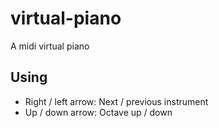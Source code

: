 # virtual-piano
A midi virtual piano

## Using

* Right / left arrow: Next / previous instrument
* Up / down arrow: Octave up / down

